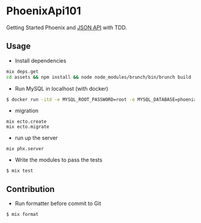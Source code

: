 # PhoenixApi101

Getting Started Phoenix and [JSON API](http://jsonapi.org/) with TDD.

## Usage

- Install dependencies

```bash
mix deps.get
cd assets && npm install && node node_modules/brunch/bin/brunch build
```

- Run MySQL in localhost (with docker)

```bash
$ docker run -itd -e MYSQL_ROOT_PASSWORD=root -e MYSQL_DATABASE=phoenix -p 3306:3306 mysql:5
```

- migration

```
mix ecto.create
mix ecto.migrate
```

- run up the server

```
mix phx.server
```

- Write the modules to pass the tests

```
$ mix test
```

## Contribution

- Run formatter before commit to Git

```
$ mix format
```
